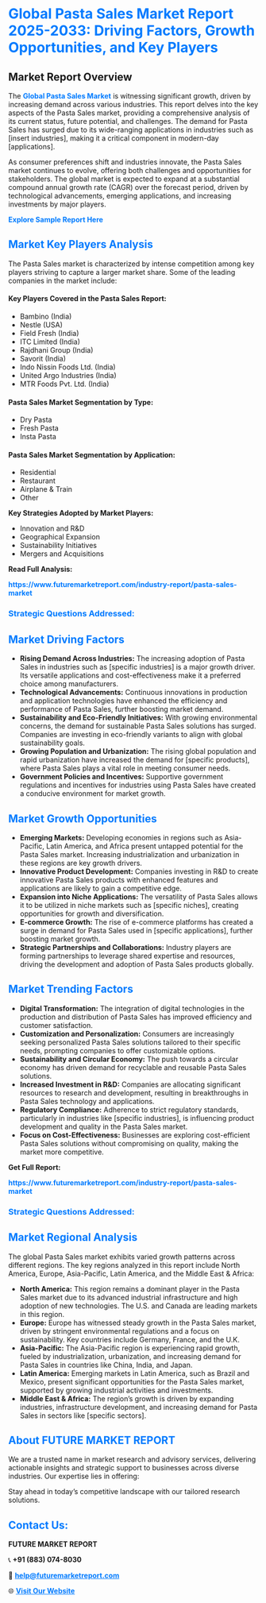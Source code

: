 <h1 style="color: #007BFF;">Global Pasta Sales Market Report 2025-2033: Driving Factors, Growth Opportunities, and Key Players</h1>

<section id="overview">
<h2>Market Report Overview</h2>
<p>The <a href="https://www.futuremarketreport.com/industry-report/pasta-sales-market" style="color: #007BFF; text-decoration: none;"><strong>Global Pasta Sales Market</strong></a> is witnessing significant growth, driven by increasing demand across various industries. This report delves into the key aspects of the Pasta Sales market, providing a comprehensive analysis of its current status, future potential, and challenges. The demand for Pasta Sales has surged due to its wide-ranging applications in industries such as [insert industries], making it a critical component in modern-day [applications].</p>
<p>As consumer preferences shift and industries innovate, the Pasta Sales market continues to evolve, offering both challenges and opportunities for stakeholders. The global market is expected to expand at a substantial compound annual growth rate (CAGR) over the forecast period, driven by technological advancements, emerging applications, and increasing investments by major players.</p>
</section>

<section id="overview">
<p><a href="https://www.futuremarketreport.com/request-sample/reportId=104755" style="color: #007BFF; text-decoration: none;"><strong>Explore Sample Report Here</strong></a></p>
</section>

<section id="key-players">
<h2 style="color: #007BFF;">Market Key Players Analysis</h2>
<p>The Pasta Sales market is characterized by intense competition among key players striving to capture a larger market share. Some of the leading companies in the market include:</p>
<h4>Key Players Covered in the Pasta Sales Report:</h4>
<ul><li>Bambino (India)</li><li>Nestle (USA)</li><li>Field Fresh (India)</li><li>ITC Limited (India)</li><li>Rajdhani Group (India)</li><li>Savorit (India)</li><li>Indo Nissin Foods Ltd. (India)</li><li>United Argo Industries (India)</li><li>MTR Foods Pvt. Ltd. (India)</li></ul>
<h4>Pasta Sales Market Segmentation by Type:</h4>
<ul><li>Dry Pasta</li><li>Fresh Pasta</li><li>Insta Pasta</li></ul>

<h4>Pasta Sales Market Segmentation by Application:</h4>
<ul><li>Residential</li><li>Restaurant</li><li>Airplane &amp; Train</li><li>Other</li></ul>
<p><strong>Key Strategies Adopted by Market Players:</strong></p>
<ul>
<li>Innovation and R&D</li>
<li>Geographical Expansion</li>
<li>Sustainability Initiatives</li>
<li>Mergers and Acquisitions</li>
</ul>
</section>

<section>
<p><strong>Read Full Analysis: </strong></p><a href="https://www.futuremarketreport.com/industry-report/pasta-sales-market" style="color: #007BFF; text-decoration: none;"><strong>https://www.futuremarketreport.com/industry-report/pasta-sales-market</strong></a>
<h3 style="color: #007BFF;">Strategic Questions Addressed:</h3>
</section>

<section id="driving-factors">
<h2 style="color: #007BFF;">Market Driving Factors</h2>
<ul>
<li><strong>Rising Demand Across Industries:</strong> The increasing adoption of Pasta Sales in industries such as [specific industries] is a major growth driver. Its versatile applications and cost-effectiveness make it a preferred choice among manufacturers.</li>
<li><strong>Technological Advancements:</strong> Continuous innovations in production and application technologies have enhanced the efficiency and performance of Pasta Sales, further boosting market demand.</li>
<li><strong>Sustainability and Eco-Friendly Initiatives:</strong> With growing environmental concerns, the demand for sustainable Pasta Sales solutions has surged. Companies are investing in eco-friendly variants to align with global sustainability goals.</li>
<li><strong>Growing Population and Urbanization:</strong> The rising global population and rapid urbanization have increased the demand for [specific products], where Pasta Sales plays a vital role in meeting consumer needs.</li>
<li><strong>Government Policies and Incentives:</strong> Supportive government regulations and incentives for industries using Pasta Sales have created a conducive environment for market growth.</li>
</ul>
</section>

<section id="growth-opportunities">
<h2 style="color: #007BFF;">Market Growth Opportunities</h2>
<ul>
<li><strong>Emerging Markets:</strong> Developing economies in regions such as Asia-Pacific, Latin America, and Africa present untapped potential for the Pasta Sales market. Increasing industrialization and urbanization in these regions are key growth drivers.</li>
<li><strong>Innovative Product Development:</strong> Companies investing in R&D to create innovative Pasta Sales products with enhanced features and applications are likely to gain a competitive edge.</li>
<li><strong>Expansion into Niche Applications:</strong> The versatility of Pasta Sales allows it to be utilized in niche markets such as [specific niches], creating opportunities for growth and diversification.</li>
<li><strong>E-commerce Growth:</strong> The rise of e-commerce platforms has created a surge in demand for Pasta Sales used in [specific applications], further boosting market growth.</li>
<li><strong>Strategic Partnerships and Collaborations:</strong> Industry players are forming partnerships to leverage shared expertise and resources, driving the development and adoption of Pasta Sales products globally.</li>
</ul>
</section>

<section id="trending-factors">
<h2 style="color: #007BFF;">Market Trending Factors</h2>
<ul>
<li><strong>Digital Transformation:</strong> The integration of digital technologies in the production and distribution of Pasta Sales has improved efficiency and customer satisfaction.</li>
<li><strong>Customization and Personalization:</strong> Consumers are increasingly seeking personalized Pasta Sales solutions tailored to their specific needs, prompting companies to offer customizable options.</li>
<li><strong>Sustainability and Circular Economy:</strong> The push towards a circular economy has driven demand for recyclable and reusable Pasta Sales solutions.</li>
<li><strong>Increased Investment in R&D:</strong> Companies are allocating significant resources to research and development, resulting in breakthroughs in Pasta Sales technology and applications.</li>
<li><strong>Regulatory Compliance:</strong> Adherence to strict regulatory standards, particularly in industries like [specific industries], is influencing product development and quality in the Pasta Sales market.</li>
<li><strong>Focus on Cost-Effectiveness:</strong> Businesses are exploring cost-efficient Pasta Sales solutions without compromising on quality, making the market more competitive.</li>
</ul>
</section>

<section>
<p><strong>Get Full Report: </strong></p><a href="https://www.futuremarketreport.com/industry-report/pasta-sales-market" style="color: #007BFF; text-decoration: none;"><strong>https://www.futuremarketreport.com/industry-report/pasta-sales-market</strong></a>
<h3 style="color: #007BFF;">Strategic Questions Addressed:</h3>
</section>


<section id="regional-analysis">
<h2 style="color: #007BFF;">Market Regional Analysis</h2>
<p>The global Pasta Sales market exhibits varied growth patterns across different regions. The key regions analyzed in this report include North America, Europe, Asia-Pacific, Latin America, and the Middle East & Africa:</p>
<ul>
<li><strong>North America:</strong> This region remains a dominant player in the Pasta Sales market due to its advanced industrial infrastructure and high adoption of new technologies. The U.S. and Canada are leading markets in this region.</li>
<li><strong>Europe:</strong> Europe has witnessed steady growth in the Pasta Sales market, driven by stringent environmental regulations and a focus on sustainability. Key countries include Germany, France, and the U.K.</li>
<li><strong>Asia-Pacific:</strong> The Asia-Pacific region is experiencing rapid growth, fueled by industrialization, urbanization, and increasing demand for Pasta Sales in countries like China, India, and Japan.</li>
<li><strong>Latin America:</strong> Emerging markets in Latin America, such as Brazil and Mexico, present significant opportunities for the Pasta Sales market, supported by growing industrial activities and investments.</li>
<li><strong>Middle East & Africa:</strong> The region’s growth is driven by expanding industries, infrastructure development, and increasing demand for Pasta Sales in sectors like [specific sectors].</li>
</ul>
</section>

<footer>
<h2 style="color: #007BFF;">About FUTURE MARKET REPORT</h2>
<p>We are a trusted name in market research and advisory services, delivering actionable insights and strategic support to businesses across diverse industries. Our expertise lies in offering:</p>

<p>Stay ahead in today’s competitive landscape with our tailored research solutions.</p>

<h2 style="color: #007BFF;">Contact Us:</h2>
<p><strong>FUTURE MARKET REPORT</strong></p>
<p>📞 <strong>+91 (883) 074-8030</strong></p>
<p>📧 <strong><a href="mailto:help@futuremarketreport.com" style="color: #007BFF;">help@futuremarketreport.com</a></strong></p>
<p>🌐 <strong><a href="https://www.futuremarketreport.com/" style="color: #007BFF;">Visit Our Website</a></strong></p>
</footer>